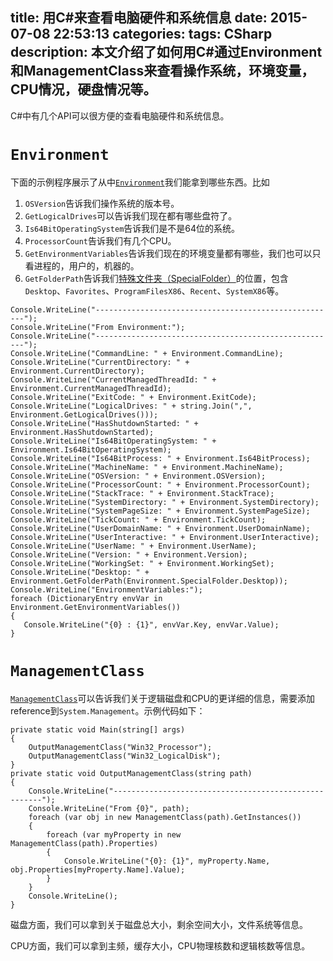 title: 用C#来查看电脑硬件和系统信息
date: 2015-07-08 22:53:13
categories:
tags: CSharp
description: 本文介绍了如何用C#通过Environment和ManagementClass来查看操作系统，环境变量，CPU情况，硬盘情况等。
---
C#中有几个API可以很方便的查看电脑硬件和系统信息。
# `Environment`
下面的示例程序展示了从中[`Environment`](https://msdn.microsoft.com/en-us/library/System.Environment%28v=vs.110%29.aspx)我们能拿到哪些东西。比如  
1. `OSVersion`告诉我们操作系统的版本号。  
1. `GetLogicalDrives`可以告诉我们现在都有哪些盘符了。  
1. `Is64BitOperatingSystem`告诉我们是不是64位的系统。  
1. `ProcessorCount`告诉我们有几个CPU。  
1. `GetEnvironmentVariables`告诉我们现在的环境变量都有哪些，我们也可以只看进程的，用户的，机器的。  
1. `GetFolderPath`告诉我们[特殊文件夹（SpecialFolder）](https://msdn.microsoft.com/en-us/library/system.environment.specialfolder%28v=vs.110%29.aspx)的位置，包含`Desktop`、`Favorites`、`ProgramFilesX86`、`Recent`、`SystemX86`等。  
```
Console.WriteLine("------------------------------------------------------");
Console.WriteLine("From Environment:");
Console.WriteLine("------------------------------------------------------");
Console.WriteLine("CommandLine: " + Environment.CommandLine);
Console.WriteLine("CurrentDirectory: " + Environment.CurrentDirectory);
Console.WriteLine("CurrentManagedThreadId: " + Environment.CurrentManagedThreadId);
Console.WriteLine("ExitCode: " + Environment.ExitCode);
Console.WriteLine("LogicalDrives: " + string.Join(",", Environment.GetLogicalDrives()));
Console.WriteLine("HasShutdownStarted: " + Environment.HasShutdownStarted);
Console.WriteLine("Is64BitOperatingSystem: " + Environment.Is64BitOperatingSystem);
Console.WriteLine("Is64BitProcess: " + Environment.Is64BitProcess);
Console.WriteLine("MachineName: " + Environment.MachineName);
Console.WriteLine("OSVersion: " + Environment.OSVersion);
Console.WriteLine("ProcessorCount: " + Environment.ProcessorCount);
Console.WriteLine("StackTrace: " + Environment.StackTrace);
Console.WriteLine("SystemDirectory: " + Environment.SystemDirectory);
Console.WriteLine("SystemPageSize: " + Environment.SystemPageSize);
Console.WriteLine("TickCount: " + Environment.TickCount);
Console.WriteLine("UserDomainName: " + Environment.UserDomainName);
Console.WriteLine("UserInteractive: " + Environment.UserInteractive);
Console.WriteLine("UserName: " + Environment.UserName);
Console.WriteLine("Version: " + Environment.Version);
Console.WriteLine("WorkingSet: " + Environment.WorkingSet);
Console.WriteLine("Desktop: " + Environment.GetFolderPath(Environment.SpecialFolder.Desktop));
Console.WriteLine("EnvironmentVariables:");
foreach (DictionaryEntry envVar in Environment.GetEnvironmentVariables())
{
   Console.WriteLine("{0} : {1}", envVar.Key, envVar.Value);
}
```
# `ManagementClass`
[`ManagementClass`](https://msdn.microsoft.com/en-us/library/system.management.managementclass%28v=vs.110%29.aspx)可以告诉我们关于逻辑磁盘和CPU的更详细的信息，需要添加reference到`System.Management`。示例代码如下：

```
private static void Main(string[] args)
{
	OutputManagementClass("Win32_Processor");
	OutputManagementClass("Win32_LogicalDisk");
}
private static void OutputManagementClass(string path)
{
	Console.WriteLine("------------------------------------------------------");
	Console.WriteLine("From {0}", path);
	foreach (var obj in new ManagementClass(path).GetInstances())
	{
		foreach (var myProperty in new ManagementClass(path).Properties)
		{
			Console.WriteLine("{0}: {1}", myProperty.Name, obj.Properties[myProperty.Name].Value);
		}
	}
	Console.WriteLine();
}
```

磁盘方面，我们可以拿到关于磁盘总大小，剩余空间大小，文件系统等信息。

CPU方面，我们可以拿到主频，缓存大小，CPU物理核数和逻辑核数等信息。

